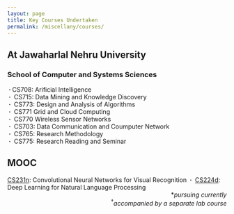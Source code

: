 ```yaml
---
layout: page
title: Key Courses Undertaken
permalink: /miscellany/courses/
---
```


<h2>At Jawaharlal Nehru University</h2>

<h3>School of Computer and Systems Sciences</h3>

<b>&nbsp;&middot;&nbsp;</b>CS708: Arificial Intelligence<br>
<b>&nbsp;&middot;&nbsp;</b> CS715: Data Mining and Knowledge Discovery<br>
<b>&nbsp;&middot;&nbsp;</b> CS773: Design and Analysis of Algorithms<br>
<b>&nbsp;&middot;&nbsp;</b> CS771 Grid and Cloud Computing<br>
<b>&nbsp;&middot;&nbsp;</b> CS770 Wireless Sensor Networks<br>
<b>&nbsp;&middot;&nbsp;</b> CS703: Data Communication and Coumputer Network<br>
<b>&nbsp;&middot;&nbsp;</b> CS765: Research Methodology<br>
<b>&nbsp;&middot;&nbsp;</b> CS775: Research Reading and Seminar<br>

<h2>MOOC</h2>
<a href="http://cs231n.stanford.edu/">CS231n</a>: Convolutional Neural Networks for Visual Recognition
<b>&nbsp;&middot;&nbsp;</b> <a href="http://cs224d.stanford.edu/">CS224d</a>: Deep Learning for Natural Language Processing

<div align= "right">
	*<i>pursuing currently</i><br><sup>&dagger;</sup><i>accompanied by a separate lab course</i>
</div>

